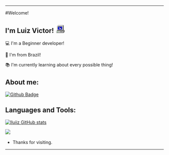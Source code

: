 ---------------------------------------------------------------------------------------------------------------
#Welcome!

## I'm Luiz Victor! <img src=https://github.com/TheDudeThatCode/TheDudeThatCode/blob/master/Assets/PC.gif width="30">

:computer: I'm a Beginner developer!

:house_with_garden: I'm from Brazil!

:books: I'm currently learning about every possible thing!

## About me:

[![Github Badge](https://img.shields.io/badge/-Github-000?style=flat-square&logo=Github&logoColor=white&link=LINK_GIT)](https://github.com/lluiiz)

## Languages and Tools:

[![lluiiz GitHub stats](https://github-readme-stats.vercel.app/api?username=lluiiz&theme=merko)](https://github.com/lluiiz/github-readme-stats)

<code><img height="20" src="https://img.shields.io/badge/Java-ED8B00?style=for-the-badge&logo=java&logoColor=white" ></code>

- Thanks for visiting.
---------------------------------------------------------------------------------------------------------------
